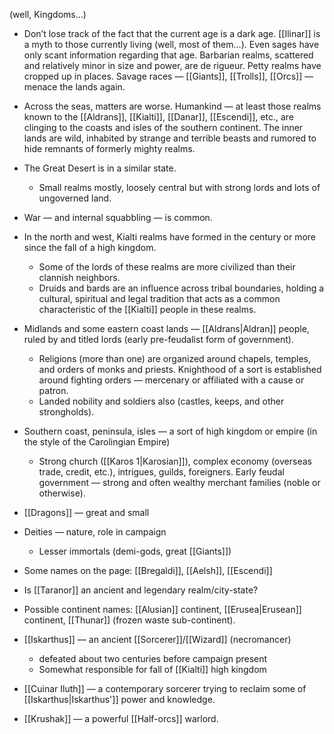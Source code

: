 (well, Kingdoms…)

-   Don’t lose track of the fact that the current age is a dark age. [[Ilinar]] is a myth to those currently living (well, most of them…). Even sages have only scant information regarding that age. Barbarian realms, scattered and relatively minor in size and power, are de rigueur. Petty realms have cropped up in places. Savage races — [[Giants]], [[Trolls]], [[Orcs]] — menace the lands again.

-   Across the seas, matters are worse. Humankind — at least those realms known to the [[Aldrans]], [[Kialti]], [[Danar]], [[Escendi]], etc., are clinging to the coasts and isles of the southern continent. The inner lands are wild, inhabited by strange and terrible beasts and rumored to hide remnants of formerly mighty realms.

-   The Great Desert is in a similar state.
    -   Small realms mostly, loosely central but with strong lords and lots of ungoverned land.

-   War — and internal squabbling — is common.

-   In the north and west, Kialti realms have formed in the century or more since the fall of a high kingdom.
    -   Some of the lords of these realms are more civilized than their clannish neighbors.
    -   Druids and bards are an influence across tribal boundaries, holding a cultural, spiritual and legal tradition that acts as a common characteristic of the [[Kialti]] people in these realms.
-   Midlands and some eastern coast lands — [[Aldrans|Aldran]] people, ruled by  and titled lords (early pre-feudalist form of government).
    -   Religions (more than one) are organized around chapels, temples, and orders of monks and priests. Knighthood of a sort is established around fighting orders — mercenary or affiliated with a cause or patron.
    -   Landed nobility and soldiers also (castles, keeps, and other strongholds).
-   Southern coast, peninsula, isles — a sort of high kingdom or empire (in the style of the Carolingian Empire)
    -   Strong church ([[Karos 1|Karosian]]), complex economy (overseas trade, credit, etc.), intrigues, guilds, foreigners. Early feudal government — strong and often wealthy merchant families (noble or otherwise).

-   [[Dragons]] — great and small

-   Deities — nature, role in campaign
    -   Lesser immortals (demi-gods, great [[Giants]])

-   Some names on the page: [[Bregaldi]], [[Aelsh]], [[Escendi]]

-   Is [[Taranor]] an ancient and legendary realm/city-state?

-   Possible continent names: [[Alusian]] continent, [[Erusea|Erusean]] continent, [[Thunar]] (frozen waste sub-continent).

-   [[Iskarthus]] — an ancient [[Sorcerer]]/[[Wizard]] (necromancer)
    -   defeated about two centuries before campaign present
    -   Somewhat responsible for fall of [[Kialti]] high kingdom

-   [[Cuinar Iluth]] — a contemporary sorcerer trying to reclaim some of [[Iskarthus|Iskarthus']] power and knowledge.

-   [[Krushak]] — a powerful [[Half-orcs]] warlord.